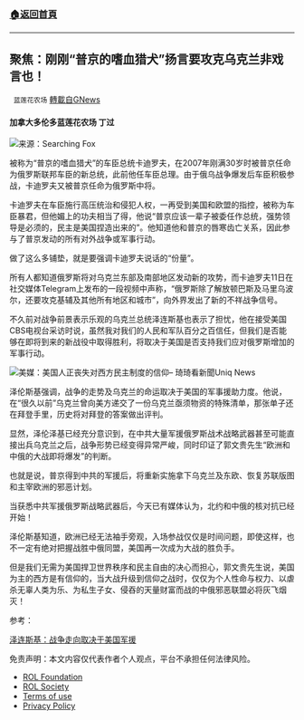 ###  [:house:返回首頁](https://github.com/ourhimalayas/txt)
---


## 聚焦：刚刚“普京的嗜血猎犬”扬言要攻克乌克兰非戏言也！
` 蓝莲花农场` [轉載自GNews](https://gnews.org/zh-hans/2330713/)

#### 加拿大多伦多蓝莲花农场 丁过

![](https://assets.gnews.org/wp-content/uploads/2022/04/C67960C9-5B1C-492D-BBCD-A582CB7A73E6_1_201_a.jpeg)来源：Searching Fox

被称为“普京的嗜血猎犬”的车臣总统卡迪罗夫，在2007年刚满30岁时被普京任命为俄罗斯联邦车臣的新总统，此前他任车臣总理。由于俄乌战争爆发后车臣积极参战，卡迪罗夫又被普京任命为俄罗斯中将。

卡迪罗夫在车臣施行高压统治和侵犯人权，一再受到美国和欧盟的指控，被称为车臣暴君，但他媚上的功夫相当了得，他说“普京应该一辈子被委任作总统，强势领导是必须的，民主是美国捏造出来的”。他知道他和普京的唇寒齿亡关系，因此参与了普京发动的所有对外战争或军事行动。

做了这么多铺垫，就是要强调卡迪罗夫说话的“份量”。

所有人都知道俄罗斯将对乌克兰东部及南部地区发动新的攻势，而卡迪罗夫11日在社交媒体Telegram上发布的一段视频中声称，“俄罗斯除了解放顿巴斯及马里乌波尔，还要攻克基辅及其他所有地区和城市”，向外界发出了新的不祥战争信号。

不久前对战争前景表示乐观的乌克兰总统泽连斯基也表示了担忧，他在接受美国CBS电视台采访时说，虽然我对我们的人民和军队百分之百信任，但我们是否能够在即将到来的新战役中取得胜利，将取决于美国是否支持我们应对俄罗斯增加的军事行动。

![美媒：美国人正丧失对西方民主制度的信仰– 琦琦看新聞](https://i0.wp.com/hotqiqi.com/wp-content/uploads/2021/04/26_8.jpg?w=770&amp;ssl=1)Uniq News

泽伦斯基强调，战争的走势及乌克兰的命运取决于美国的军事援助力度。他说，在“很久以前”乌克兰曾向美方递交了一份乌克兰亟须物资的特殊清单，那张单子还在拜登手里，历史将对拜登的答案做出评判。

显然，泽伦泽基已经充分意识到，在中共大量军援俄罗斯战术战略武器甚至可能直接出兵乌克兰之后，战争形势已经变得异常严峻，同时印证了郭文贵先生“欧洲和中俄的大战即将爆发”的判断。

也就是说，普京得到中共的军援后，将重新实施拿下乌克兰及东欧、恢复苏联版图和主宰欧洲的邪恶计划。

当获悉中共军援俄罗斯战略武器后，今天已有媒体认为，北约和中俄的核对抗已经开始！

泽伦斯基知道，欧洲已经无法袖手旁观，入场参战仅仅是时间问题，即使这样，也不一定有绝对把握战胜中俄同盟，美国再一次成为大战的胜负手。

但是我们无需为美国捍卫世界秩序和民主自由的决心而担心，郭文贵先生说，美国为主的西方是有信仰的，当大战升级到信仰之战时，仅仅为个人性命与权力、以虐杀无辜人类为乐、为私生子女、侵吞的天量财富而战的中俄邪恶联盟必将灰飞烟灭！

参考：

[泽连斯基：战争走向取决于美国军援](https://www.dw.com/zh/%E6%B3%BD%E8%BF%9E%E6%96%AF%E5%9F%BA%E6%88%98%E4%BA%89%E8%B5%B0%E5%90%91%E5%8F%96%E5%86%B3%E4%BA%8E%E7%BE%8E%E5%9B%BD%E5%86%9B%E6%8F%B4/a-61432309)

 

免责声明：本文内容仅代表作者个人观点，平台不承担任何法律风险。

- [ROL Foundation](https://rolfoundation.org/)
- [ROL Society](https://rolsociety.org/)
- [Terms of use](https://gnews.org/terms-of-use-3/)
- [Privacy Policy](https://gnews.org/privacy-policy/)
